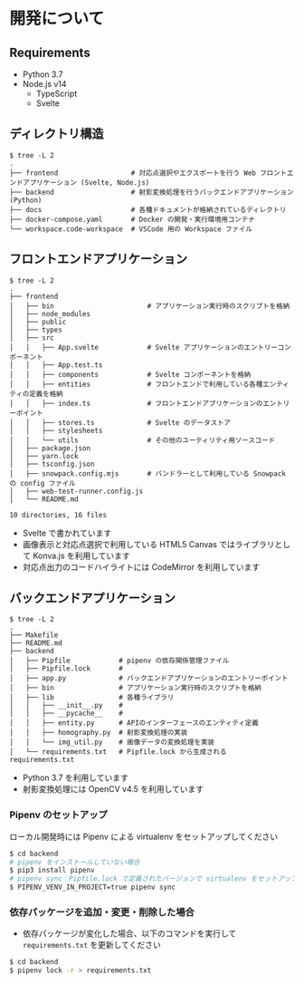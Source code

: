 # 開発について

## Requirements

- Python 3.7
- Node.js v14
  - TypeScript
  - Svelte

## ディレクトリ構造

```
$ tree -L 2
.
├── frontend                  # 対応点選択やエクスポートを行う Web フロントエンドアプリケーション (Svelte, Node.js)
├── backend                   # 射影変換処理を行うバックエンドアプリケーション (Python)
├── docs                      # 各種ドキュメントが格納されているディレクトリ
├── docker-compose.yaml       # Docker の開発・実行環境用コンテナ
└── workspace.code-workspace  # VSCode 用の Workspace ファイル
```

## フロントエンドアプリケーション

```
$ tree -L 2
.
├── frontend
│   ├── bin                       # アプリケーション実行時のスクリプトを格納
│   ├── node_modules              
│   ├── public
│   ├── types
│   ├── src 
│   │   ├── App.svelte            # Svelte アプリケーションのエントリーコンポーネント
│   │   ├── App.test.ts
│   │   ├── components            # Svelte コンポーネントを格納
│   │   ├── entities              # フロントエンドで利用している各種エンティティの定義を格納
│   │   ├── index.ts              # フロントエンドアプリケーションのエントリーポイント
│   │   ├── stores.ts             # Svelte のデータストア
│   │   ├── stylesheets
│   │   └── utils                 # その他のユーティリティ用ソースコード
│   ├── package.json
│   ├── yarn.lock
│   ├── tsconfig.json
│   ├── snowpack.config.mjs       # バンドラーとして利用している Snowpack の config ファイル
│   ├── web-test-runner.config.js
│   └── README.md

10 directories, 16 files
```
- Svelte で書かれています
- 画像表示と対応点選択で利用している HTML5 Canvas ではライブラリとして Konva.js を利用しています
- 対応点出力のコードハイライトには CodeMirror を利用しています

## バックエンドアプリケーション
```
$ tree -L 2
.
├── Makefile
├── README.md
├── backend
│   ├── Pipfile            # pipenv の依存関係管理ファイル
│   ├── Pipfile.lock       # 
│   ├── app.py             # バックエンドアプリケーションのエントリーポイント
│   ├── bin                # アプリケーション実行時のスクリプトを格納
│   ├── lib                # 各種ライブラリ
│   │   ├── __init__.py    # 
│   │   ├── __pycache__    # 
│   │   ├── entity.py      # APIのインターフェースのエンティティ定義
│   │   ├── homography.py  # 射影変換処理の実装
│   │   └── img_util.py    # 画像データの変換処理を実装
│   └── requirements.txt   # Pipfile.lock から生成される requirements.txt
```
- Python 3.7 を利用しています
- 射影変換処理には OpenCV v4.5 を利用しています

### Pipenv のセットアップ
ローカル開発時には Pipenv による virtualenv をセットアップしてください
```bash
$ cd backend
# pipenv をインストールしていない場合
$ pip3 install pipenv
# pipenv sync：Pipfile.lock で定義されたバージョンで virtualenv をセットアップ
$ PIPENV_VENV_IN_PROJECT=true pipenv sync
```
### 依存パッケージを追加・変更・削除した場合
- 依存パッケージが変化した場合、以下のコマンドを実行して `requirements.txt` を更新してください
```bash
$ cd backend
$ pipenv lock -r > requirements.txt
```
